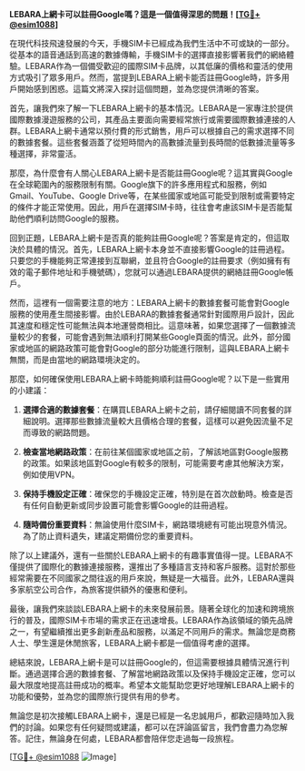 **LEBARA上網卡可以註冊Google嗎？這是一個值得深思的問題！[[TG💪+ @esim1088](https://t.me/s/esim1088)]**

在現代科技飛速發展的今天，手機SIM卡已經成為我們生活中不可或缺的一部分。從基本的語音通話到高速的數據傳輸，手機SIM卡的選擇直接影響著我們的網絡體驗。LEBARA作為一個備受歡迎的國際SIM卡品牌，以其低廉的價格和靈活的使用方式吸引了眾多用戶。然而，當提到LEBARA上網卡能否註冊Google時，許多用戶開始感到困惑。這篇文將深入探討這個問題，並為您提供清晰的答案。

首先，讓我們來了解一下LEBARA上網卡的基本情況。LEBARA是一家專注於提供國際數據漫遊服務的公司，其產品主要面向需要經常旅行或需要國際數據連接的人群。LEBARA上網卡通常以預付費的形式銷售，用戶可以根據自己的需求選擇不同的數據套餐。這些套餐涵蓋了從短時間內的高數據流量到長時間的低數據流量等多種選擇，非常靈活。

那麼，為什麼會有人關心LEBARA上網卡是否能註冊Google呢？這其實與Google在全球範圍內的服務限制有關。Google旗下的許多應用程式和服務，例如Gmail、YouTube、Google Drive等，在某些國家或地區可能受到限制或需要特定的條件才能正常使用。因此，用戶在選擇SIM卡時，往往會考慮該SIM卡是否能幫助他們順利訪問Google的服務。

回到正題，LEBARA上網卡是否真的能夠註冊Google呢？答案是肯定的，但這取決於具體的情況。首先，LEBARA上網卡本身並不直接影響Google的註冊過程。只要您的手機能夠正常連接到互聯網，並且符合Google的註冊要求（例如擁有有效的電子郵件地址和手機號碼），您就可以通過LEBARA提供的網絡註冊Google帳戶。

然而，這裡有一個需要注意的地方：LEBARA上網卡的數據套餐可能會對Google服務的使用產生間接影響。由於LEBARA的數據套餐通常針對國際用戶設計，因此其速度和穩定性可能無法與本地運營商相比。這意味著，如果您選擇了一個數據流量較少的套餐，可能會遇到無法順利打開某些Google頁面的情況。此外，部分國家或地區的網路政策可能會對Google的部分功能進行限制，這與LEBARA上網卡無關，而是由當地的網路環境決定的。

那麼，如何確保使用LEBARA上網卡時能夠順利註冊Google呢？以下是一些實用的小建議：

1. **選擇合適的數據套餐**：在購買LEBARA上網卡之前，請仔細閱讀不同套餐的詳細說明。選擇那些數據流量較大且價格合理的套餐，這樣可以避免因流量不足而導致的網路問題。

2. **檢查當地網路政策**：在前往某個國家或地區之前，了解該地區對Google服務的政策。如果該地區對Google有較多的限制，可能需要考慮其他解決方案，例如使用VPN。

3. **保持手機設定正確**：確保您的手機設定正確，特別是在首次啟動時。檢查是否有任何自動更新或同步設置可能會影響Google的註冊過程。

4. **隨時備份重要資料**：無論使用什麼SIM卡，網路環境總有可能出現意外情況。為了防止資料遺失，建議定期備份您的重要資料。

除了以上建議外，還有一些關於LEBARA上網卡的有趣事實值得一提。LEBARA不僅提供了國際化的數據連接服務，還推出了多種語言支持和客戶服務。這對於那些經常需要在不同國家之間往返的用戶來說，無疑是一大福音。此外，LEBARA還與多家航空公司合作，為旅客提供額外的優惠和便利。

最後，讓我們來談談LEBARA上網卡的未來發展前景。隨著全球化的加速和跨境旅行的普及，國際SIM卡市場的需求正在迅速增長。LEBARA作為該領域的領先品牌之一，有望繼續推出更多創新產品和服務，以滿足不同用戶的需求。無論您是商務人士、學生還是休閒旅客，LEBARA上網卡都是一個值得考慮的選擇。

總結來說，LEBARA上網卡是可以註冊Google的，但這需要根據具體情況進行判斷。通過選擇合適的數據套餐、了解當地網路政策以及保持手機設定正確，您可以最大限度地提高註冊成功的概率。希望本文能幫助您更好地理解LEBARA上網卡的功能和優勢，並為您的國際旅行提供有用的參考。

無論您是初次接觸LEBARA上網卡，還是已經是一名忠誠用戶，都歡迎隨時加入我們的討論。如果您有任何疑問或建議，都可以在評論區留言，我們會盡力為您解答。記住，無論身在何處，LEBARA都會陪伴您走過每一段旅程。

[[TG💪+ @esim1088](https://t.me/s/esim1088) ![Image](https://i.postimg.cc/4NQfJmqS/Snipaste-2025-05-13-00-14-12.png)]